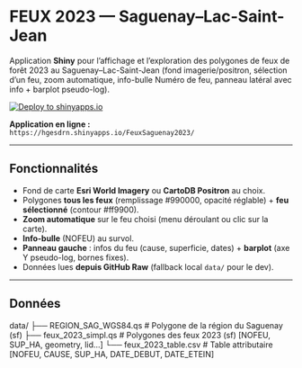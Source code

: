 # FEUX 2023 — Saguenay–Lac-Saint-Jean

Application **Shiny** pour l’affichage et l’exploration des polygones de feux de forêt 2023 au Saguenay–Lac-Saint-Jean (fond imagerie/positron, sélection d’un feu, zoom automatique, info-bulle Numéro de feu, panneau latéral avec info + barplot pseudo-log).

[![Deploy to shinyapps.io](https://github.com/hgesdrn/FeuxSaguenay2023/actions/workflows/deploy.yml/badge.svg?branch=main)](https://github.com/hgesdrn/FeuxSaguenay2023/actions/workflows/deploy.yml)

**Application en ligne :**  
`https://hgesdrn.shinyapps.io/FeuxSaguenay2023/`  

---

## Fonctionnalités
- Fond de carte **Esri World Imagery** ou **CartoDB Positron** au choix.
- Polygones **tous les feux** (remplissage #990000, opacité réglable) + **feu sélectionné** (contour #ff9900).
- **Zoom automatique** sur le feu choisi (menu déroulant ou clic sur la carte).
- **Info-bulle** (NOFEU) au survol.
- **Panneau gauche** : infos du feu (cause, superficie, dates) + **barplot** (axe Y pseudo-log, bornes fixes).
- Données lues **depuis GitHub Raw** (fallback local `data/` pour le dev).

---

## Données
data/
├── REGION_SAG_WGS84.qs # Polygone de la région du Saguenay (sf)
├── feux_2023_simpl.qs # Polygones des feux 2023 (sf) [NOFEU, SUP_HA, geometry, lid…]
└── feux_2023_table.csv # Table attributaire [NOFEU, CAUSE, SUP_HA, DATE_DEBUT, DATE_ETEIN]



